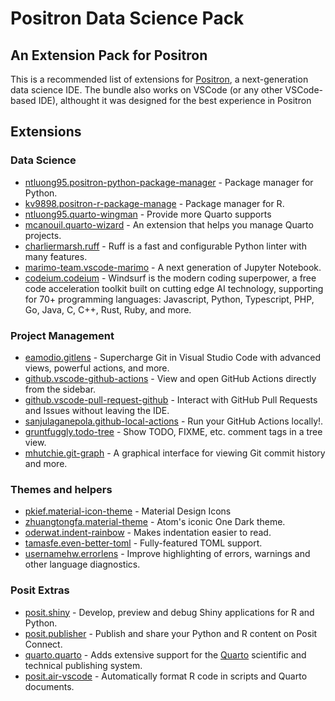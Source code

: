 # Positron Data Science Pack

## An Extension Pack for Positron

This is a recommended list of extensions for [Positron](https://github.com/posit-dev/positron), a next-generation data science IDE. The bundle also works on VSCode (or any other VSCode-based IDE), althought it was designed for the best experience in Positron


## Extensions

### Data Science

-  [ntluong95.positron-python-package-manager](https://open-vsx.org/extension/ntluong95/positron-python-package-manager) - Package manager for Python.
-  [kv9898.positron-r-package-manage](https://open-vsx.org/extension/kv9898/positron-r-package-manager) - Package manager for R.
-  [ntluong95.quarto-wingman](https://open-vsx.org/extension/ntluong95/quarto-wingman) - Provide more Quarto supports
-  [mcanouil.quarto-wizard](https://open-vsx.org/extension/charliermarsh/ruff) - An extension that helps you manage Quarto projects.
-  [charliermarsh.ruff](https://open-vsx.org/extension/charliermarsh/ruff) - Ruff is a fast and configurable Python linter with many features.
-  [marimo-team.vscode-marimo](https://open-vsx.org/extension/marimo-team/vscode-marimo) - A next generation of Jupyter Notebook.
-  [codeium.codeium](https://open-vsx.org/extension/Codeium/codeium) - Windsurf is the modern coding superpower, a free code acceleration toolkit built on cutting edge AI technology, supporting for 70+ programming languages: Javascript, Python, Typescript, PHP, Go, Java, C, C++, Rust, Ruby, and more.

### Project Management

-  [eamodio.gitlens](https://open-vsx.org/extension/eamodio/gitlens) - Supercharge Git in Visual Studio Code with advanced views, powerful actions, and more.
-  [github.vscode-github-actions](<https://open-vsx.org/extension/github/vscode-github-actions>) - View and open GitHub Actions directly from the sidebar.
-  [github.vscode-pull-request-github](https://open-vsx.org/extension/github/vscode-pull-request-github) - Interact with GitHub Pull Requests and Issues without leaving the IDE.
-  [sanjulaganepola.github-local-actions](https://open-vsx.org/extension/SanjulaGanepola/github-local-actions) - Run your GitHub Actions locally!.
-  [gruntfuggly.todo-tree](https://open-vsx.org/extension/Gruntfuggly/todo-tree) - Show TODO, FIXME, etc. comment tags in a tree view.
-  [mhutchie.git-graph](https://open-vsx.org/extension/mhutchie/git-graph) - A graphical interface for viewing Git commit history and more.

### Themes and helpers

-  [pkief.material-icon-theme](https://open-vsx.org/extension/PKief/material-icon-theme) - Material Design Icons
-  [zhuangtongfa.material-theme](https://open-vsx.org/extension/zhuangtongfa/material-theme) - Atom's iconic One Dark theme.
- [oderwat.indent-rainbow](https://open-vsx.org/extension/oderwat/indent-rainbow) - Makes indentation easier to read.
-  [tamasfe.even-better-toml](https://open-vsx.org/extension/tamasfe/even-better-toml) - Fully-featured TOML support.
-  [usernamehw.errorlens](https://open-vsx.org/extension/usernamehw/errorlens) - Improve highlighting of errors, warnings and other language diagnostics.

### Posit Extras

-  [posit.shiny](https://open-vsx.org/extension/posit/shiny) - Develop, preview and debug Shiny applications for R and Python.
-  [posit.publisher](https://open-vsx.org/extension/posit/publisher) - Publish and share your Python and R content on Posit Connect.
-  [quarto.quarto](https://open-vsx.org/extension/quarto/quarto) - Adds extensive support for the [Quarto](https://quarto.org/) scientific and technical publishing system.
-  [posit.air-vscode](https://open-vsx.org/extension/posit/air-vscode) - Automatically format R code in scripts and Quarto documents.






